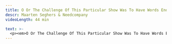 ```yaml
---
title: O Or The Challenge Of This Particular Show Was To Have Words Ending In O
descr: Maarten Seghers & Needcompany
videoLength: 44 min

text: >-
  <p><em>O Or The Challenge Of This Particular Show Was To Have Words Ending In O is e</em>en Needcompany productie van Maarten Seghers in confrontatie met beeldend kunstenaars, muzikanten en dansers Fritz Welch, Simon Lenski, Nicolas Field en Mohamed Toukabri.<br><br>“Voor deze mannen schreef ik dit bezwerende lied over de lawaaierigheid van het troosten. <em>The Challenge Of This Particular Show Was To Have Words Ending In O</em> is een gevecht tussen koppige ritmiek en melodische stroop. Deze waarheid wordt verpatst: de verwondering over het bijna niets.” – Maarten Seghers<br>‍</p><h5>Credits</h5><p>‍<br>Een voorstelling van Maarten Seghers<br>Met Nicolas Field, Simon Lenski, Maarten Seghers, Mohamed Toukabri &amp; Fritz Welch<br><br>Productie: Needcompany<br>In samenwerking met: Kultuurfaktorij Monty en ImPulsTanz<br>Met dank aan: La Raffinerie.<br>Met de steun van: de Vlaamse overheid.<br><br>Première 18 maart 2016, Monty (Antwerpen)<br><br>CAMERA Gert Verboven, Yannick Roman, Fabrice Chan<br>SOUND Pierrick Drochmans<br>EDITING Gert Verboven<br></p>
---
```

